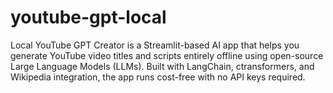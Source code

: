 # youtube-gpt-local
Local YouTube GPT Creator is a Streamlit-based AI app that helps you generate YouTube video titles and scripts entirely offline using open-source Large Language Models (LLMs). Built with LangChain, ctransformers, and Wikipedia integration, the app runs cost-free with no API keys required. 
